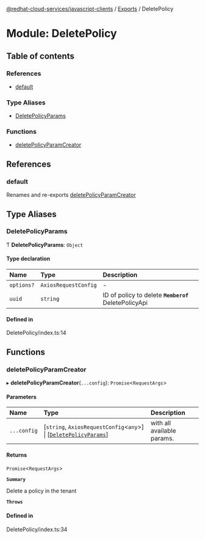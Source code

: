 [@redhat-cloud-services/javascript-clients](../README.md) / [Exports](../modules.md) / DeletePolicy

# Module: DeletePolicy

## Table of contents

### References

- [default](DeletePolicy.md#default)

### Type Aliases

- [DeletePolicyParams](DeletePolicy.md#deletepolicyparams)

### Functions

- [deletePolicyParamCreator](DeletePolicy.md#deletepolicyparamcreator)

## References

### default

Renames and re-exports [deletePolicyParamCreator](DeletePolicy.md#deletepolicyparamcreator)

## Type Aliases

### DeletePolicyParams

Ƭ **DeletePolicyParams**: `Object`

#### Type declaration

| Name | Type | Description |
| :------ | :------ | :------ |
| `options?` | `AxiosRequestConfig` | - |
| `uuid` | `string` | ID of policy to delete **`Memberof`** DeletePolicyApi |

#### Defined in

DeletePolicy/index.ts:14

## Functions

### deletePolicyParamCreator

▸ **deletePolicyParamCreator**(`...config`): `Promise`\<`RequestArgs`\>

#### Parameters

| Name | Type | Description |
| :------ | :------ | :------ |
| `...config` | [`string`, `AxiosRequestConfig`\<`any`\>] \| [[`DeletePolicyParams`](DeletePolicy.md#deletepolicyparams)] | with all available params. |

#### Returns

`Promise`\<`RequestArgs`\>

**`Summary`**

Delete a policy in the tenant

**`Throws`**

#### Defined in

DeletePolicy/index.ts:34
